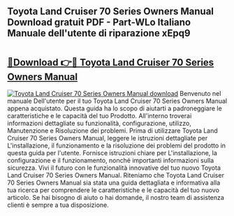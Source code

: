 ## Toyota Land Cruiser 70 Series Owners Manual Download gratuit PDF - Part-WLo Italiano Manuale dell'utente di riparazione xEpq9

# <h2><a href="http://dfblt3.blite.top/?on=Toyota+Land+Cruiser+70+Series+Owners+Manual">🔗Download 👉🔴 Toyota Land Cruiser 70 Series Owners Manual</a></h2>

[![Toyota Land Cruiser 70 Series Owners Manual download](https://i.imgur.com/lujVjoI.png)](http://dfblt3.blite.top/?on=Toyota+Land+Cruiser+70+Series+Owners+Manual)
Benvenuto nel manuale Dell'utente per il tuo Toyota Land Cruiser 70 Series Owners Manual appena acquistato. Questa guida ha lo scopo di aiutarti a padroneggiare le caratteristiche e le capacità del tuo Prodotto. All'interno troverai informazioni dettagliate su funzionalità, configurazione, utilizzo, Manutenzione e Risoluzione dei problemi. Prima di utilizzare Toyota Land Cruiser 70 Series Owners Manual, leggere le istruzioni dettagliate per L'installazione, il funzionamento e la risoluzione dei problemi del prodotto in questa guida per l'utente. Fornisce istruzioni chiare per L'installazione, la configurazione e il funzionamento, nonché importanti informazioni sulla sicurezza. Vivi il futuro con le funzionalità innovative del tuo nuovo Toyota Land Cruiser 70 Series Owners Manual. Riteniamo che Toyota Land Cruiser 70 Series Owners Manual sia stata una guida dettagliata e informativa alla tua ricerca per comprendere le caratteristiche e le capacità del tuo nuovo articolo. Se hai bisogno di aiuto o hai domande, il nostro team di assistenza clienti è sempre a tua disposizione.
